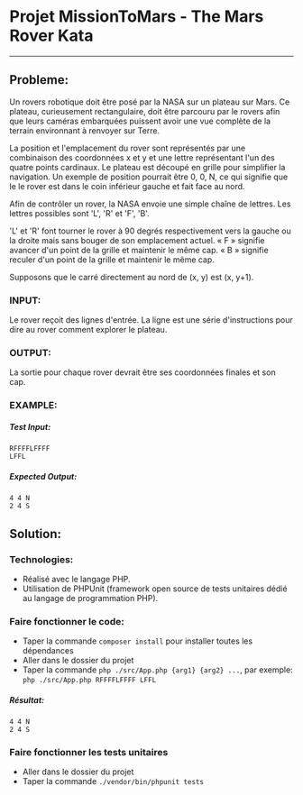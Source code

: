 # Projet MissionToMars - The Mars Rover Kata
***

## Probleme:

Un rovers robotique doit être posé par la NASA sur un plateau sur Mars.
Ce plateau, curieusement rectangulaire, doit être parcouru par le rovers afin que leurs caméras embarquées puissent avoir une vue complète de la terrain environnant à renvoyer sur Terre.

La position et l'emplacement du rover sont représentés par une combinaison des coordonnées x et y et une lettre représentant l'un des quatre points cardinaux. 
Le plateau est découpé en grille pour simplifier la navigation. 
Un exemple de position pourrait être 0, 0, N, ce qui signifie que le le rover est dans le coin inférieur gauche et fait face au nord.

Afin de contrôler un rover, la NASA envoie une simple chaîne de lettres.
Les lettres possibles sont 'L', 'R' et 'F', 'B'.

'L' et 'R' font tourner le rover à 90 degrés respectivement vers la gauche ou la droite mais sans bouger de son emplacement actuel.
« F » signifie avancer d'un point de la grille et maintenir le même cap.
« B » signifie reculer d'un point de la grille et maintenir le même cap.

Supposons que le carré directement au nord de (x, y) est (x, y+1).

### INPUT:

Le rover reçoit des lignes d'entrée. La ligne est une série d'instructions pour dire au rover comment explorer le plateau.

### OUTPUT:

La sortie pour chaque rover devrait être ses coordonnées finales et son cap.

### EXAMPLE:

##### Test Input:

    RFFFFLFFFF
    LFFL

##### Expected Output:

    4 4 N
    2 4 S

## Solution:

### Technologies:
* Réalisé avec le langage PHP.
* Utilisation de PHPUnit (framework open source de tests unitaires dédié au langage de programmation PHP).

### Faire fonctionner le code:
* Taper la commande ```composer install``` pour installer toutes les dépendances
* Aller dans le dossier du projet
* Taper la commande ```php ./src/App.php {arg1} {arg2} ...```, par exemple: ```php ./src/App.php RFFFFLFFFF LFFL```
##### Résultat:

    4 4 N
    2 4 S

### Faire fonctionner les tests unitaires
* Aller dans le dossier du projet
* Taper la commande ```./vendor/bin/phpunit tests```
